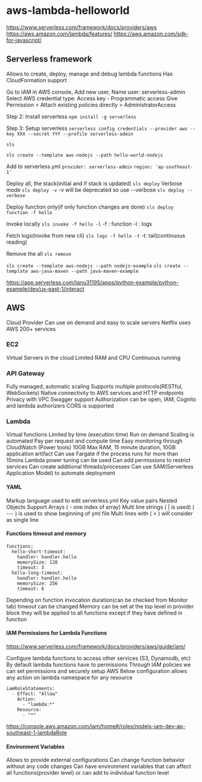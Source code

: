 # aws-lambda-helloworld

<https://www.serverless.com/framework/docs/providers/aws>
<https://aws.amazon.com/lambda/features/>
<https://aws.amazon.com/sdk-for-javascript/>

## Serverless framework

Allows to create, deploy, manage and debug lambda functions
Has CloudFormation support

Go to IAM in AWS console,
Add new user, Name user: serverless-admin
Select AWS credential type: Access key - Programmatic access
Give Permission > Attach existing policies directly > AdministratorAccess

Step 2: Install serverless
`npm install -g serverless`

Step 3: Setup serverless
`serverless config credentials --provider aws --key XXX --secret YYY --profile serverless-admin`

`sls`

`sls create --template aws-nodejs --path hello-world-nodejs`

Add to serverless.yml
`provider: serverless-admin`
`region: 'ap-southeast-1'`

Deploy all, the stack(initial and if stack is updated)
`sls deploy`
Verbose mode
`sls deploy -v` 
-v will be deprecated so use --verbose
`sls deploy --verbose`

Deploy function only(if only function changes are done)
`sls deploy function -f hello`

Invoke locally
`sls invoke -f hello -l`
-f : function
-l : logs

Fetch logs(Invoke from new cli)
`sls logs -f hello -t`
-t: tail(continuous reading)

Remove the all
`sls remove`

`sls create --template aws-nodejs --path nodejs-example`
`sls create --template aws-java-maven --path java-maven-example`

<https://app.serverless.com/tanu31195/apps/python-example/python-example/dev/us-east-1/interact>

## AWS

Cloud Provider
Can use on demand and easy to scale servers
Netflix uses AWS
200+ services

### EC2

Virtual Servers in the cloud
Limited RAM and CPU
Continuous running

### API Gateway

Fully managed, automatic scaling
Supports multiple protocols(RESTful, WebSockets)
Native connectivity to AWS services and HTTP endpoints
Privacy with VPC
Swagger support
Authorization can be open, IAM, Cognito and lambda authorizers
CORS is supported

### Lambda

Virtual functions
Limited by time (execution time)
Run on demand
Scaling is automated
Pay per request and compute time
Easy monitoring through CloudWatch (Power tools)
10GB Max RAM, 15 minute duration, 10GB application artifact
Can use Fargate if the process runs for more than 15mins
Lambda power tuning can be used
Can add permissions to restrict services
Can create additional threads/processes
Can use SAM(Serverless Application Model) to automate deployment

#### YAML

Markup language used to edit serverless.yml
Key value pairs
Nested Objects
Support Arrays ( - one index of array)
Multi line strings ( | is used)
( --- ) is used to show beginning of yml file
Multi lines with ( > ) will consider as single line

#### Functions timeout and memory

    functions:
      hello-short-timeout:
        handler: handler.hello
        memorySize: 128
        timeout: 3
      hello-long-timeout:
        handler: handler.hello
        memorySize: 256
        timeout: 6

Depending on function invocation duration(can be checked from Monitor tab) timeout can be changed
Memory can be set at the top level in provider block they will be applied to all functions except if they have defined in function

#### IAM Permissions for Lambda Functions

<https://www.serverless.com/framework/docs/providers/aws/guide/iam/>

Configure lambda functions to access other services (S3, Dynamodb, etc)
By default lambda functions have to permissions
Through IAM policies we can set permissions and securely setup AWS
Below configuration allows any action on lambda namespace for any resource

    iamRoleStatements:
      - Effect: "Allow"
        Action:
          - "lambda:*"
        Resource:
          - "*"

<https://console.aws.amazon.com/iam/home#/roles/nodejs-iam-dev-ap-southeast-1-lambdaRole>

#### Environment Variables

Allows to provide external configurations
Can change function behavior without any code changes
Can have environment variables that can affect all functions(provider level) or can add to individual function level
